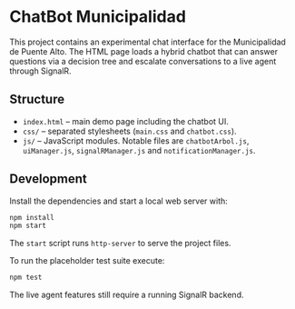 # ChatBot Municipalidad

This project contains an experimental chat interface for the Municipalidad de Puente Alto. The HTML page loads a hybrid chatbot that can answer questions via a decision tree and escalate conversations to a live agent through SignalR.

## Structure
- `index.html` – main demo page including the chatbot UI.
- `css/` – separated stylesheets (`main.css` and `chatbot.css`).
- `js/` – JavaScript modules. Notable files are `chatbotArbol.js`, `uiManager.js`, `signalRManager.js` and `notificationManager.js`.

## Development
Install the dependencies and start a local web server with:

```bash
npm install
npm start
```

The `start` script runs `http-server` to serve the project files.

To run the placeholder test suite execute:

```bash
npm test
```

The live agent features still require a running SignalR backend.

